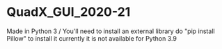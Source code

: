 # QuadX_GUI_2020-21
Made in Python 3 /
You'll need to install an external library
do "pip install Pillow" to install it
currently it is not available for Python 3.9

